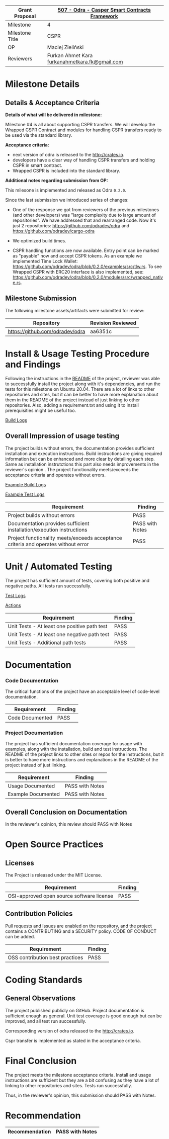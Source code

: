 Grant Proposal | [507 - Odra - Casper Smart Contracts Framework](https://portal.devxdao.com/public-proposals/507)
------------ | -------------
Milestone | 4
Milestone Title | CSPR
OP | Maciej Zieliński
Reviewers | Furkan Ahmet Kara <furkanahmetkara.fk@gmail.com>

# Milestone Details

## Details & Acceptance Criteria

**Details of what will be delivered in milestone:**


Milestone #4 is all about supporting CSPR transfers. We will develop the Wrapped CSPR Contract and modules for handling CSPR transfers ready to be used via the standard library.

**Acceptance criteria:**

- next version of odra is released to the http://crates.io.
- developers have a clear way of handling CSPR transfers and holding CSPR in smart contract.
- Wrapped CSPR is included into the standard library.

**Additional notes regarding submission from OP:**

This milesone is implemented and released as Odra `0.2.0`.

Since the last submission we introduced series of changes:

- One of the response we got from reviewers of the previous milestones (and other developers) was "large complexity due to large amount of repositories". We have addressed that and rearranged code. Now it's just 2 repositories: https://github.com/odradev/odra and https://github.com/odradev/cargo-odra

- We optimized build times.

- CSPR handling functions are now available. Entry point can be marked as "payable" now and accept CSPR tokens. As an example we implemented Time Lock Wallet: https://github.com/odradev/odra/blob/0.2.0/examples/src/tlw.rs. To see Wrapped CSPR with ERC20 interface is also implemented, see: https://github.com/odradev/odra/blob/0.2.0/modules/src/wrapped_native.rs.

## Milestone Submission

The following milestone assets/artifacts were submitted for review:

Repository | Revision Reviewed
------------ | -------------
https://github.com/odradev/odra | aa6351c

# Install & Usage Testing Procedure and Findings

Following the instructions in the [README](https://github.com/odradev/odra) of the project, reviewer was able to successfully install the project along with it's dependencies, and run the tests for this milestone on Ubuntu 20.04. There are a lot of links to other repositories and sites, but it can be better to have more explanation about them in the README of the project instead of just linking to other repositories. Also, adding a requirement.txt and using it to install prerequisities might be useful too.

[Build Logs](assets/cargoodralogs.md)

## Overall Impression of usage testing

The project builds without errors, the documentation provides sufficient installation and execution instructions. Build instructions are giving required information but can be enhanced and more clear by detailing each step. Same as installation instrutctions this part also needs improvements in the reviewer's opinion . The project functionality meets/exceeds the acceptance criteria and operates without errors.

[Example Build Logs](assets/examplebuildlogs.md)

[Example Test Logs](assets/exampletestlogs.md)

Requirement | Finding
------------ | -------------
Project builds without errors | PASS
Documentation provides sufficient installation/execution instructions | PASS with Notes
Project functionality meets/exceeds acceptance criteria and operates without error | PASS

# Unit / Automated Testing

The project has sufficient amount of tests, covering both positive and negative paths. All tests run successfully.

[Test Logs](assets/justtestlogs.md)

[Actions](https://github.com/odradev/odra/actions/runs/3533097352/jobs/5928283489)

Requirement | Finding
------------ | -------------
Unit Tests - At least one positive path test | PASS
Unit Tests - At least one negative path test | PASS
Unit Tests - Additional path tests | PASS

# Documentation

### Code Documentation

The critical functions of the project have an acceptable level of code-level documentation.

Requirement | Finding
------------ | -------------
Code Documented | PASS

### Project Documentation

The project has sufficient documentation coverage for usage with examples, along with the installation, build and test instructions. The README of the project links to other sites or repos for the instructions, but it is better to have more instructions and explanations in the README of the project instead of just linking. 

Requirement | Finding
------------ | -------------
Usage Documented | PASS with Notes
Example Documented | PASS with Notes

## Overall Conclusion on Documentation

In the reviewer's opinion, this review should PASS with Notes

# Open Source Practices

## Licenses

The Project is released under the MIT License.

Requirement | Finding
------------ | -------------
OSI-approved open source software license | PASS

## Contribution Policies

Pull requests and Issues are enabled on the repository, and the project contains a CONTRIBUTING and a SECURITY policy. CODE OF CONDUCT can be added.

Requirement | Finding
------------ | -------------
OSS contribution best practices | PASS

# Coding Standards

## General Observations

The project published publicly on GitHub. Project documentation is sufficient enough as general. Unit test coverage is good enough but can be improved, and all test run successfully.

Corresponding version of odra released to the http://crates.io.

Cspr transfer is implemented as stated in the acceptance criteria.

# Final Conclusion

The project meets the milestone acceptance criteria. Install and usage instructions are sufficient but they are a bit confusing as they have a lot of linking to other repositories and sites. Tests run successfully.

Thus, in the reviewer's opinion, this submission should PASS with Notes.

# Recommendation

Recommendation | PASS with Notes
------------ | -------------
